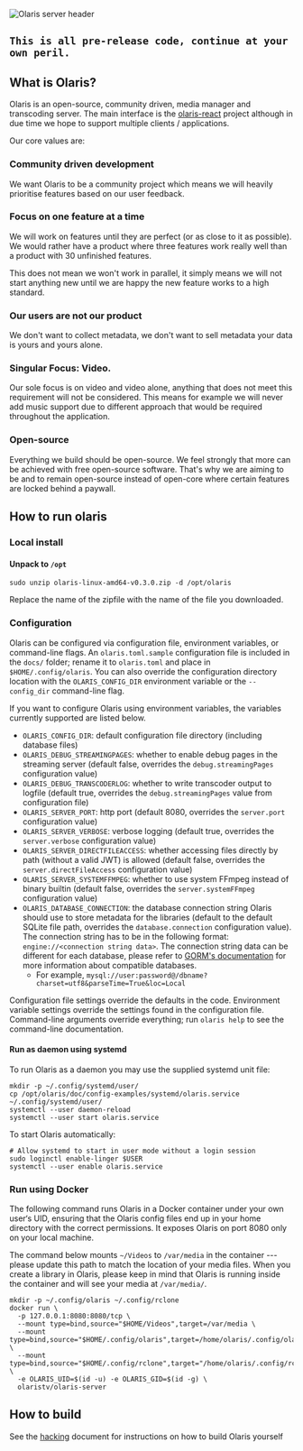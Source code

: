 ![Olaris server header](https://i.imgur.com/ewz5TAN.png)

## `This is all pre-release code, continue at your own peril.`

## What is Olaris?

Olaris is an open-source, community driven, media manager and transcoding server. The main interface is the [olaris-react](https://gitlab.com/olaris/olaris-react) project although in due time we hope to support multiple clients / applications.

Our core values are:

### Community driven development
We want Olaris to be a community project which means we will heavily prioritise features based on our user feedback.

### Focus on one feature at a time
We will work on features until they are perfect (or as close to it as possible). We would rather have a product where three features work really well than a product with 30 unfinished features.

This does not mean we won't work in parallel, it simply means we will not start anything new until we are happy the new feature works to a high standard.

### Our users are not our product
We don't want to collect metadata, we don't want to sell metadata your data is yours and yours alone.

### Singular Focus: Video.
Our sole focus is on video and video alone, anything that does not meet this requirement will not be considered. This means for example we will never add music support due to different approach that would be required throughout the application. 

### Open-source
Everything we build should be open-source. We feel strongly that more can be achieved with free open-source software. That's why we are aiming to be and to remain open-source instead of open-core where certain features are locked behind a paywall.

## How to run olaris

### Local install

#### Unpack to `/opt`

    sudo unzip olaris-linux-amd64-v0.3.0.zip -d /opt/olaris

Replace the name of the zipfile with the name of the file you downloaded.

### Configuration

Olaris can be configured via configuration file, environment variables, or command-line flags. An `olaris.toml.sample` configuration file is included in the `docs/` folder; rename it to `olaris.toml` and place in `$HOME/.config/olaris`. You can also override the configuration directory location with the `OLARIS_CONFIG_DIR` environment variable or the `--config_dir` command-line flag.

If you want to configure Olaris using environment variables, the variables currently supported are listed below.

- `OLARIS_CONFIG_DIR`: default configuration file directory (including database files)
- `OLARIS_DEBUG_STREAMINGPAGES`: whether to enable debug pages in the streaming server (default false, overrides the `debug.streamingPages` configuration value)
- `OLARIS_DEBUG_TRANSCODERLOG`: whether to write transcoder output to logfile (default true, overrides the `debug.streamingPages` value from configuration file)
- `OLARIS_SERVER_PORT`: http port (default 8080, overrides the `server.port` configuration value)
- `OLARIS_SERVER_VERBOSE`: verbose logging (default true, overrides the `server.verbose` configuration value)
- `OLARIS_SERVER_DIRECTFILEACCESS`: whether accessing files directly by path (without a valid JWT) is allowed (default false, overrides the `server.directFileAccess` configuration value)
- `OLARIS_SERVER_SYSTEMFFMPEG`: whether to use system FFmpeg instead of binary builtin (default false, overrides the `server.systemFFmpeg` configuration value)
- `OLARIS_DATABASE_CONNECTION`: the database connection string Olaris should use to store metadata for the libraries (default to the default SQLite file path, overrides the `database.connection` configuration value). The connection string has to be in the following format: `engine://<connection string data>`. The connection string data can be different for each database, please refer to [GORM's documentation](https://gorm.io/docs/connecting_to_the_database.html) for more information about compatible databases.
    - For example, `mysql://user:password@/dbname?charset=utf8&parseTime=True&loc=Local`

Configuration file settings override the defaults in the code.
Environment variable settings override the settings found in the configuration file.
Command-line arguments override everything; run `olaris help` to see the command-line documentation.

#### Run as daemon using systemd

To run Olaris as a daemon you may use the supplied systemd unit file:

    mkdir -p ~/.config/systemd/user/
    cp /opt/olaris/doc/config-examples/systemd/olaris.service ~/.config/systemd/user/
    systemctl --user daemon-reload
    systemctl --user start olaris.service

To start Olaris automatically:

    # Allow systemd to start in user mode without a login session
    sudo loginctl enable-linger $USER
    systemctl --user enable olaris.service

### Run using Docker

The following command runs Olaris in a Docker container under your own user‘s UID, ensuring that the Olaris config files end up in your home directory with the correct permissions. It exposes Olaris on port 8080 only on your local machine.

The command below mounts `~/Videos` to `/var/media` in the container --- please update this path to match the location of your media files. When you create a library in Olaris, please keep in mind that Olaris is running inside the container and will see your media at `/var/media/`.

    mkdir -p ~/.config/olaris ~/.config/rclone
    docker run \
      -p 127.0.0.1:8080:8080/tcp \
      --mount type=bind,source="$HOME/Videos",target=/var/media \
      --mount type=bind,source="$HOME/.config/olaris",target=/home/olaris/.config/olaris \
      --mount type=bind,source="$HOME/.config/rclone",target="/home/olaris/.config/rclone" \
      -e OLARIS_UID=$(id -u) -e OLARIS_GID=$(id -g) \
      olaristv/olaris-server

## How to build
See the [hacking](HACKING.md) document for instructions on how to build Olaris yourself
